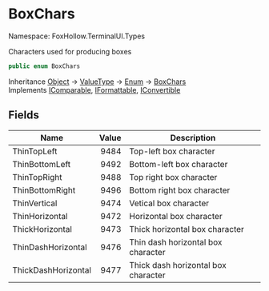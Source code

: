 # BoxChars

Namespace: FoxHollow.TerminalUI.Types

Characters used for producing boxes

```csharp
public enum BoxChars
```

Inheritance [Object](https://docs.microsoft.com/en-us/dotnet/api/system.object) → [ValueType](https://docs.microsoft.com/en-us/dotnet/api/system.valuetype) → [Enum](https://docs.microsoft.com/en-us/dotnet/api/system.enum) → [BoxChars](./foxhollow.terminalui.types.boxchars.md)<br>
Implements [IComparable](https://docs.microsoft.com/en-us/dotnet/api/system.icomparable), [IFormattable](https://docs.microsoft.com/en-us/dotnet/api/system.iformattable), [IConvertible](https://docs.microsoft.com/en-us/dotnet/api/system.iconvertible)

## Fields

| Name | Value | Description |
| --- | --: | --- |
| ThinTopLeft | 9484 | Top-left box character |
| ThinBottomLeft | 9492 | Bottom-left box character |
| ThinTopRight | 9488 | Top right box character |
| ThinBottomRight | 9496 | Bottom right box character |
| ThinVertical | 9474 | Vetical box character |
| ThinHorizontal | 9472 | Horizontal box character |
| ThickHorizontal | 9473 | Thick horizontal box character |
| ThinDashHorizontal | 9476 | Thin dash horizontal box character |
| ThickDashHorizontal | 9477 | Thick dash horizontal box character |
